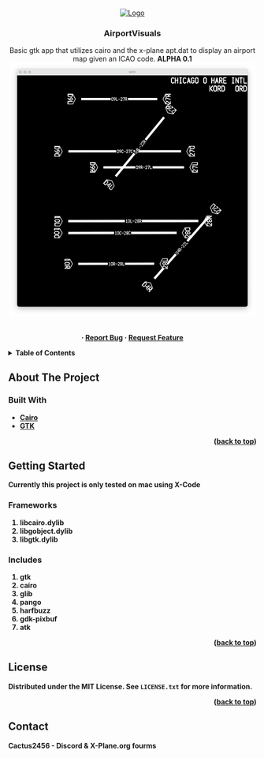 



<br />
<div align="center">
  <a href="https://github.com/IASXP/AirportVisuals">
    <img src="https://img.icons8.com/?size=128&id=dr5aRtKymdbz&format=png" alt="Logo"/>
  </a>

<h3 align="center">AirportVisuals</h3>

  <p align="center">
    Basic gtk app that utilizes cairo and the x-plane apt.dat to display an airport map given an ICAO code. <b>ALPHA 0.1<b>
    <a ><img align="center" width="500" src="https://raw.githubusercontent.com/IASXP/AirportVisuals/main/demo.png"></a>
    <br />
    <br />
    <br />
    ·
    <a href="https://github.com/IASXP/AirportVisuals/issues">Report Bug</a>
    ·
    <a href="https://github.com/IASXP/AirportVisuals/issues">Request Feature</a>
  </p>
</div>


<!-- TABLE OF CONTENTS -->
<details>
  <summary>Table of Contents</summary>
  <ol>
    <li>
      <a href="#about-the-project">About The Project</a>
      <ul>
        <li><a href="#built-with">Built With</a></li>
      </ul>
    </li>
    <li>
      <a href="#getting-started">Getting Started</a>
      <ul>
        <li><a href="#frameworks">Frameworks</a></li>
        <li><a href="#includes">Includes</a></li>
      </ul>
    </li>
    <li><a href="#license">License</a></li>
    <li><a href="#contact">Contact</a></li>

  </ol>
</details>


<!-- ABOUT THE PROJECT -->

## About The Project

### Built With

- [Cairo](https://www.cairographics.org/)
- [GTK](https://www.gtk.org/)

<p align="right">(<a href="#top">back to top</a>)</p>


<!-- GETTING STARTED -->

## Getting Started

Currently this project is only tested on mac using X-Code

### Frameworks

1. libcairo.dylib
2. libgobject.dylib
3. libgtk.dylib

### Includes

1. gtk
2. cairo
3. glib
4. pango
5. harfbuzz
6. gdk-pixbuf
7. atk

<p align="right">(<a href="#top">back to top</a>)</p>

## License

Distributed under the MIT License. See `LICENSE.txt` for more information.

<p align="right">(<a href="#top">back to top</a>)</p>

## Contact

Cactus2456 - Discord & X-Plane.org fourms






